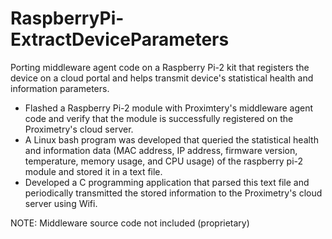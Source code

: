 # RaspberryPi-ExtractDeviceParameters
Porting middleware agent code on a Raspberry Pi-2 kit that registers the device on a cloud portal and helps transmit device's statistical health and information parameters.

- Flashed a Raspberry Pi-2 module with Proximtery's middleware agent code and verify that the module is successfully registered on the Proximetry's cloud server.
- A Linux bash program was developed that queried the statistical health and information data (MAC address, IP address, firmware version, temperature, memory usage, and CPU usage) of the raspberry pi-2 module and stored it in a text file.
- Developed a C programming application that parsed this text file and periodically transmitted the stored information to the Proximetry's cloud server using Wifi.

NOTE: Middleware source code not included (proprietary)
